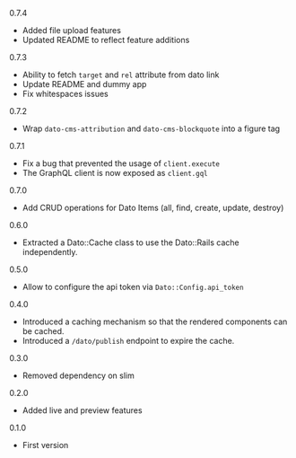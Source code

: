 0.7.4
* Added file upload features
* Updated README to reflect feature additions

0.7.3

* Ability to fetch `target` and `rel` attribute from dato link
* Update README and dummy app
* Fix whitespaces issues

0.7.2

* Wrap `dato-cms-attribution` and `dato-cms-blockquote` into a figure tag

0.7.1

* Fix a bug that prevented the usage of `client.execute`
* The GraphQL client is now exposed as `client.gql`

0.7.0

* Add CRUD operations for Dato Items (all, find, create, update, destroy)

0.6.0

* Extracted a Dato::Cache class to use the Dato::Rails cache independently.

0.5.0

* Allow to configure the api token via `Dato::Config.api_token`

0.4.0

* Introduced a caching mechanism so that the rendered components can be cached.
* Introduced a `/dato/publish` endpoint to expire the cache.

0.3.0

* Removed dependency on slim

0.2.0

* Added live and preview features

0.1.0

* First version
